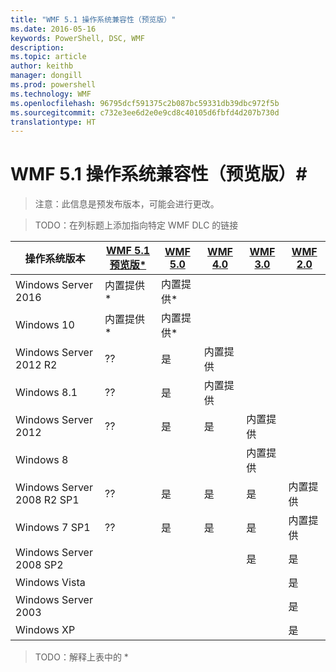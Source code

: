 ```yaml
---
title: "WMF 5.1 操作系统兼容性（预览版）"
ms.date: 2016-05-16
keywords: PowerShell, DSC, WMF
description: 
ms.topic: article
author: keithb
manager: dongill
ms.prod: powershell
ms.technology: WMF
ms.openlocfilehash: 96795dcf591375c2b087bc59331db39dbc972f5b
ms.sourcegitcommit: c732e3ee6d2e0e9cd8c40105d6fbfd4d207b730d
translationtype: HT
---
```

# <a name="wmf-51-operating-system-compatibility-preview"></a>WMF 5.1 操作系统兼容性（预览版）#

> 注意：此信息是预发布版本，可能会进行更改。

>TODO：在列标题上添加指向特定 WMF DLC 的链接

| 操作系统版本 | [WMF 5.1 预览版*]() | [WMF 5.0]() | [WMF 4.0]() |  [WMF 3.0]() | [WMF 2.0]() |
| ------------------------ | ----------- | ----------- | ----------- | ------------ |  ------------- |
| Windows Server 2016 | 内置提供* | 内置提供* |  |  |  |
| Windows 10 | 内置提供* | 内置提供*  | | | |  
| Windows Server 2012 R2| ?? | 是 | 内置提供 |  |  |
| Windows 8.1 | ?? | 是 |  内置提供 |  |  |
| Windows Server 2012 | ?? | 是 | 是 |  内置提供 | |
| Windows 8 |  |  |  | 内置提供 | |
| Windows Server 2008 R2 SP1 | ?? | 是 | 是 |  是| 内置提供 |
| Windows 7 SP1  | ?? | 是 | 是 | 是 | 内置提供 |
| Windows Server 2008 SP2 | | | | 是 | 是 |
| Windows Vista | | | | | 是 |
| Windows Server 2003| | | |  | 是 |
| Windows XP | | | |  | 是 |

>TODO：解释上表中的 *
